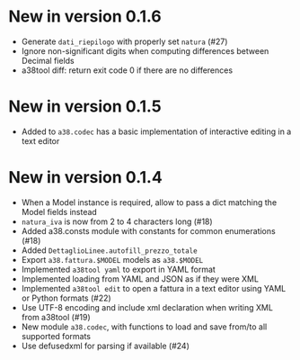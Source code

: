# New in version 0.1.6

* Generate `dati_riepilogo` with properly set `natura` (#27)
* Ignore non-significant digits when computing differences between Decimal fields
* a38tool diff: return exit code 0 if there are no differences

# New in version 0.1.5

* Added to `a38.codec` has a basic implementation of interactive editing in a
  text editor

# New in version 0.1.4

* When a Model instance is required, allow to pass a dict matching the Model
  fields instead
* `natura_iva` is now from 2 to 4 characters long (#18)
* Added a38.consts module with constants for common enumerations (#18)
* Added `DettaglioLinee.autofill_prezzo_totale`
* Export `a38.fattura.$MODEL` models as `a38.$MODEL`
* Implemented `a38tool yaml` to export in YAML format
* Implemented loading from YAML and JSON as if they were XML
* Implemented `a38tool edit` to open a fattura in a text editor using YAML or
  Python formats (#22)
* Use UTF-8 encoding and include xml declaration when writing XML from a38tool
  (#19)
* New module `a38.codec`, with functions to load and save from/to all supported
  formats
* Use defusedxml for parsing if available (#24)
